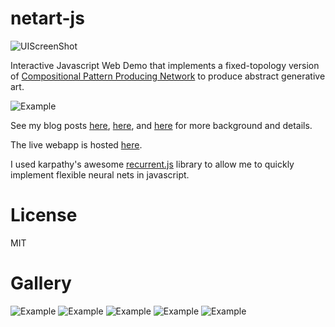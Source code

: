 # netart-js

![UIScreenShot](https://cdn.rawgit.com/hardmaru/netart-js/master/examples/interactive_neural_art.png)

Interactive Javascript Web Demo that implements a fixed-topology version of [Compositional Pattern Producing Network](https://en.wikipedia.org/wiki/Compositional_pattern-producing_network) to produce abstract generative art.

![Example](https://cdn.rawgit.com/hardmaru/netart-js/master/examples/netart0.png)

See my blog posts [here](http://blog.otoro.net/2016/03/25/generating-abstract-patterns-with-tensorflow/), [here](http://blog.otoro.net/2015/06/19/neural-network-generative-art/), and [here](http://blog.otoro.net/2016/04/24/interactive-abstract-pattern-generation-javascript-demo/) for more background and details.

The live webapp is hosted [here](http://otoro.net/ml/netart/).

I used karpathy's awesome [recurrent.js](https://github.com/karpathy/recurrentjs) library to allow me to quickly implement flexible neural nets in javascript.

# License

MIT

# Gallery

![Example](https://cdn.rawgit.com/hardmaru/netart-js/master/examples/netart3.jpeg)
![Example](https://cdn.rawgit.com/hardmaru/netart-js/master/examples/netart4.jpeg)
![Example](https://cdn.rawgit.com/hardmaru/netart-js/master/examples/netart5.jpeg)
![Example](https://cdn.rawgit.com/hardmaru/netart-js/master/examples/netart6.jpeg)
![Example](https://cdn.rawgit.com/hardmaru/netart-js/master/examples/netart7.jpeg)
